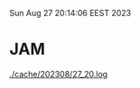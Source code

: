 Sun Aug 27 20:14:06 EEST 2023
# JAM
<a href='./cache/202308/27_20.log'>./cache/202308/27_20.log</a>
